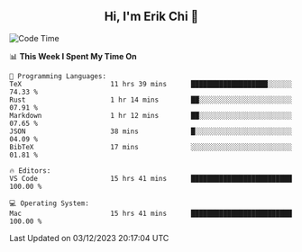 <h2 align="center"> Hi, I'm Erik Chi 👋 </h2>

<table>
    
<!--START_SECTION:waka-->
![Code Time](http://img.shields.io/badge/Code%20Time-2%2C597%20hrs%2051%20mins-blue)

📊 **This Week I Spent My Time On** 

```text
💬 Programming Languages: 
TeX                      11 hrs 39 mins      ███████████████████░░░░░░   74.33 % 
Rust                     1 hr 14 mins        ██░░░░░░░░░░░░░░░░░░░░░░░   07.91 % 
Markdown                 1 hr 12 mins        ██░░░░░░░░░░░░░░░░░░░░░░░   07.65 % 
JSON                     38 mins             █░░░░░░░░░░░░░░░░░░░░░░░░   04.09 % 
BibTeX                   17 mins             ░░░░░░░░░░░░░░░░░░░░░░░░░   01.81 % 

🔥 Editors: 
VS Code                  15 hrs 41 mins      █████████████████████████   100.00 % 

💻 Operating System: 
Mac                      15 hrs 41 mins      █████████████████████████   100.00 % 
```


 Last Updated on 03/12/2023 20:17:04 UTC
<!--END_SECTION:waka-->
</td></tr>
</table>